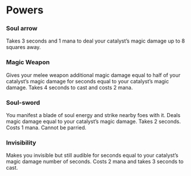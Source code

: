 # Powers

### Soul arrow

Takes 3 seconds and 1 mana to deal your catalyst’s magic damage up to 8 squares away.

### Magic Weapon

Gives your melee weapon additional magic damage equal to half of your catalyst’s magic damage for seconds equal to your catalyst’s magic damage. Takes 4 seconds to cast and costs 2 mana.
### Soul-sword

You manifest a blade of soul energy and strike nearby foes with it. Deals magic damage equal to your catalyst’s magic damage. Takes 2 seconds. Costs 1 mana. Cannot be parried.

### Invisibility

Makes you invisible but still audible for seconds equal to your catalyst’s magic damage number of seconds. Costs 2 mana and takes 3 seconds to cast.